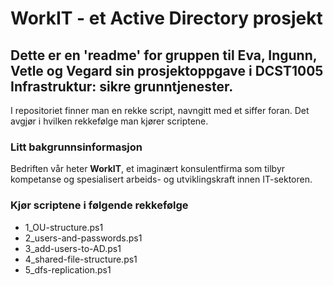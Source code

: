 # WorkIT - et Active Directory prosjekt

## Dette er en 'readme' for gruppen til Eva, Ingunn, Vetle og Vegard sin prosjektoppgave i DCST1005 Infrastruktur: sikre grunntjenester.
I repositoriet finner man en rekke script, navngitt med et siffer foran. Det avgjør i hvilken rekkefølge man kjører scriptene.
### Litt bakgrunnsinformasjon
Bedriften vår heter **WorkIT**, et imaginært konsulentfirma som tilbyr kompetanse og spesialisert arbeids- og utviklingskraft innen IT-sektoren. 
### Kjør scriptene i følgende rekkefølge
- 1_OU-structure.ps1
- 2_users-and-passwords.ps1
- 3_add-users-to-AD.ps1
- 4_shared-file-structure.ps1
- 5_dfs-replication.ps1

